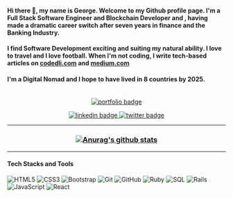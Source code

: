 #### Hi there 👋, my name is George. Welcome to my Github profile page. I'm a Full Stack Software Engineer and Blockchain Developer and , having made a dramatic career switch after seven years in finance and the Banking Industry. 

#### I find Software Development exciting and suiting my natural ability. I love to travel and I love football. When I'm not coding, I write tech-based articles on <a href= "https://www.codedli.com"> codedli.com</a> and <a href= "https://george-gbenle.medium.com"> medium.com</a>

#### I'm a Digital Nomad and I hope to have lived in 8 countries by 2025.
<p align="center"> <br>
  <a href="http://www.georgegbenle.me/" target="_blank"><img src="https://img.shields.io/badge/Portfolio-See my portfolio-orange" alt="portfolio badge"></a>
</p>

<p align="center">

<a href="https://www.linkedin.com/in/george-g-5414091b7/" target="_blank">
    <img src="https://img.shields.io/badge/george-g?style=for-the-badge&logo=linkedin&logoColor=blue" alt="linkedin badge">
</a>
<a href="https://twitter.com/GeorgeShammar" target="_blank">
    <img src="https://img.shields.io/twitter/follow/GeorgeShammar?color=%231DA1F2&label=FOLLOW&logo=twitter&style=for-the-badge" alt="twitter badge">
</a>
</p>

<hr>

<h3 align = "center">
  
  [![Anurag's github stats](https://github-readme-stats.vercel.app/api?username=george-shammar&show_icons=true&theme=algolia)](https://github.com/anuraghazra/github-readme-stats)
  
</h3>
  
<hr>

#### Tech Stacks and Tools

![HTML5](https://img.shields.io/badge/-HTML5-E34F26?style=flat-square&logo=html5&logoColor=white)
![CSS3](https://img.shields.io/badge/-CSS3-1572B6?style=flat-square&logo=css3)
![Bootstrap](https://img.shields.io/badge/-Bootstrap-563D7C?style=flat-square&logo=bootstrap)
![Git](https://img.shields.io/badge/-Git-black?style=flat-square&logo=git)
![GitHub](https://img.shields.io/badge/-GitHub-181717?style=flat-square&logo=github)
![Ruby](https://img.shields.io/badge/-Ruby-black?style=flat-square&logo=Ruby)
![SQL](https://img.shields.io/badge/-SQL-yellow?style=flat-square&logo=SQL)
![Rails](https://img.shields.io/badge/-Rails-black?style=flat-square&logo=Rails)
![JavaScript](https://img.shields.io/badge/-JavaScript-black?style=flat-square&logo=javascript)
![React](https://img.shields.io/badge/-React-darkblue?style=flat-square&logo=react)

<!--
**george-shammar/george-shammar** is a ✨ _special_ ✨ repository because its `README.md` (this file) appears on your GitHub profile.

Here are some ideas to get you started:

- 🔭 I’m currently working on ...
- 🌱 I’m currently learning ...
- 👯 I’m looking to collaborate on ...
- 🤔 I’m looking for help with ...
- 💬 Ask me about ...
- 📫 How to reach me: ...
- 😄 Pronouns: ...
- ⚡ Fun fact: ...
-->
